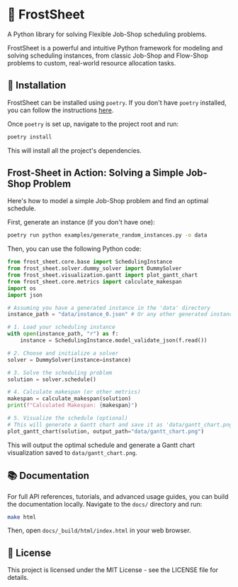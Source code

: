 # 🧊 FrostSheet

A Python library for solving Flexible Job-Shop scheduling problems.

FrostSheet is a powerful and intuitive Python framework for modeling and solving scheduling instances, from classic Job-Shop and Flow-Shop problems to custom, real-world resource allocation tasks.

## 🚀 Installation

FrostSheet can be installed using `poetry`. If you don't have `poetry` installed, you can follow the instructions [here](https://python-poetry.org/docs/#installation).

Once `poetry` is set up, navigate to the project root and run:

```bash
poetry install
```

This will install all the project's dependencies.

## Frost-Sheet in Action: Solving a Simple Job-Shop Problem

Here's how to model a simple Job-Shop problem and find an optimal schedule.

First, generate an instance (if you don't have one):

```bash
poetry run python examples/generate_random_instances.py -o data
```

Then, you can use the following Python code:

```python
from frost_sheet.core.base import SchedulingInstance
from frost_sheet.solver.dummy_solver import DummySolver
from frost_sheet.visualization.gantt import plot_gantt_chart
from frost_sheet.core.metrics import calculate_makespan
import os
import json

# Assuming you have a generated instance in the 'data' directory
instance_path = "data/instance_0.json" # Or any other generated instance

# 1. Load your scheduling instance
with open(instance_path, "r") as f:
    instance = SchedulingInstance.model_validate_json(f.read())

# 2. Choose and initialize a solver
solver = DummySolver(instance=instance)

# 3. Solve the scheduling problem
solution = solver.schedule()

# 4. Calculate makespan (or other metrics)
makespan = calculate_makespan(solution)
print(f"Calculated Makespan: {makespan}")

# 5. Visualize the schedule (optional)
# This will generate a Gantt chart and save it as 'data/gantt_chart.png'
plot_gantt_chart(solution, output_path="data/gantt_chart.png")
```

This will output the optimal schedule and generate a Gantt chart visualization saved to `data/gantt_chart.png`.

## 📚 Documentation

For full API references, tutorials, and advanced usage guides, you can build the documentation locally. Navigate to the `docs/` directory and run:

```bash
make html
```

Then, open `docs/_build/html/index.html` in your web browser.

## 📜 License

This project is licensed under the MIT License - see the LICENSE file for details.
